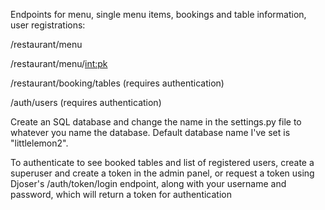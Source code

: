 Endpoints for menu, single menu items, bookings and table information, user registrations: 

/restaurant/menu 

/restaurant/menu/<int:pk>

/restaurant/booking/tables (requires authentication)

/auth/users (requires authentication)

Create an SQL database and change the name in the settings.py file to whatever you name the database. Default database name I've set is 
"littlelemon2". 

To authenticate to see booked tables and list of registered users, create a superuser and create a token in the admin panel, or request a token
using Djoser's /auth/token/login endpoint, along with your username and password, which will return a token for authentication

